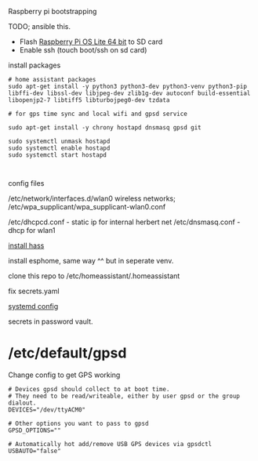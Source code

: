 Raspberry pi bootstrapping

TODO; ansible this.

- Flash [Raspberry Pi OS Lite 64 bit](https://www.raspberrypi.org/downloads/raspberry-pi-os/) to SD card
- Enable ssh (touch boot/ssh on sd card)


install packages
```
# home assistant packages
sudo apt-get install -y python3 python3-dev python3-venv python3-pip libffi-dev libssl-dev libjpeg-dev zlib1g-dev autoconf build-essential libopenjp2-7 libtiff5 libturbojpeg0-dev tzdata

# for gps time sync and local wifi and gpsd service

sudo apt-get install -y chrony hostapd dnsmasq gpsd git

sudo systemctl unmask hostapd
sudo systemctl enable hostapd
sudo systemctl start hostapd



```
config files

/etc/network/interfaces.d/wlan0
wireless networks;
/etc/wpa_supplicant/wpa_supplicant-wlan0.conf

/etc/dhcpcd.conf - static ip for internal herbert net
/etc/dnsmasq.conf  - dhcp for wlan1


 [install hass](https://www.home-assistant.io/installation/raspberrypi#install-home-assistant-core)

 install esphome, same way ^^ but in seperate venv.



clone this repo to /etc/homeassistant/.homeassistant

fix secrets.yaml

[systemd config](https://community.home-assistant.io/t/autostart-using-systemd/199497)

secrets in password vault.


# /etc/default/gpsd
Change config to get GPS working
```
# Devices gpsd should collect to at boot time.
# They need to be read/writeable, either by user gpsd or the group dialout.
DEVICES="/dev/ttyACM0"

# Other options you want to pass to gpsd
GPSD_OPTIONS=""

# Automatically hot add/remove USB GPS devices via gpsdctl
USBAUTO="false"
```
